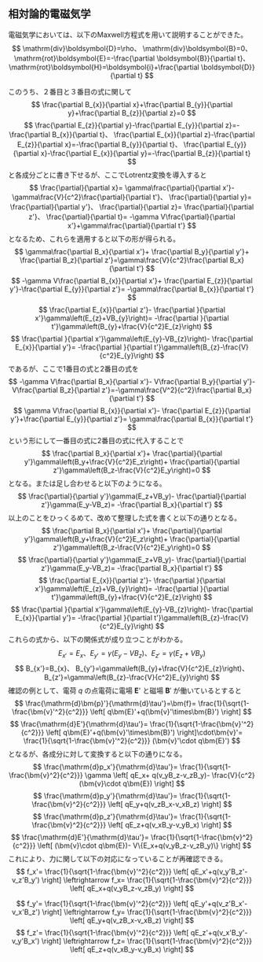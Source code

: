
## 相対論的電磁気学

電磁気学においては、以下のMaxwell方程式を用いて説明することができた。
$$
  \mathrm{div}\boldsymbol{D}=\rho、
  \mathrm{div}\boldsymbol{B}=0、
  \mathrm{rot}\boldsymbol{E}=-\frac{\partial \boldsymbol{B}}{\partial t}、
  \mathrm{rot}\boldsymbol{H}=\boldsymbol{i}+\frac{\partial \boldsymbol{D}}{\partial t}
$$

このうち、２番目と３番目の式に関して
$$
  \frac{\partial B_{x}}{\partial x}+\frac{\partial B_{y}}{\partial y}+\frac{\partial B_{z}}{\partial z}=0
$$
$$
  \frac{\partial E_{z}}{\partial y}-\frac{\partial E_{y}}{\partial z}=-\frac{\partial B_{x}}{\partial t}、
  \frac{\partial E_{x}}{\partial z}-\frac{\partial E_{z}}{\partial x}=-\frac{\partial B_{y}}{\partial t}、
  \frac{\partial E_{y}}{\partial x}-\frac{\partial E_{x}}{\partial y}=-\frac{\partial B_{z}}{\partial t}
$$
と各成分ごとに書き下せるが、ここでLotrentz変換を導入すると
$$
    \frac{\partial}{\partial x}=
    \gamma\frac{\partial}{\partial x'}-\gamma\frac{V}{c^2}\frac{\partial}{\partial t'}、
    \frac{\partial}{\partial y}= \frac{\partial}{\partial y'}、
    \frac{\partial}{\partial z}= \frac{\partial}{\partial z'}、
    \frac{\partial}{\partial t}=
    -\gamma V\frac{\partial}{\partial x'}+\gamma\frac{\partial}{\partial t'}
$$
となるため、これらを適用すると以下の形が得られる。
$$
    \gamma\frac{\partial B_x}{\partial x'}+
    \frac{\partial B_y}{\partial y'}+
    \frac{\partial B_z}{\partial z'}=\gamma\frac{V}{c^2}\frac{\partial B_x}{\partial t'}
$$
$$
    -\gamma V\frac{\partial B_{x}}{\partial x'}+
    \frac{\partial E_{z}}{\partial y'}-\frac{\partial E_{y}}{\partial z'}=
    -\gamma\frac{\partial B_{x}}{\partial t'}
$$
$$
    \frac{\partial E_{x}}{\partial z'}-
    \frac{\partial }{\partial x'}\gamma\left(E_{z}+VB_{y}\right)=
    -\frac{\partial }{\partial t'}\gamma\left(B_{y}+\frac{V}{c^2}E_{z}\right)
$$
$$
    \frac{\partial }{\partial x'}\gamma\left(E_{y}-VB_{z}\right)-
    \frac{\partial E_{x}}{\partial  y'}=
    -\frac{\partial }{\partial t'}\gamma\left(B_{z}-\frac{V}{c^2}E_{y}\right)
$$
であるが、ここで1番目の式と2番目の式を
$$
    -\gamma V\frac{\partial B_x}{\partial x'}-
    V\frac{\partial B_y}{\partial y'}-
    V\frac{\partial B_z}{\partial z'}=-\gamma\frac{V^2}{c^2}\frac{\partial B_x}{\partial t'}
$$
$$
    \gamma V\frac{\partial B_{x}}{\partial x'}-
    \frac{\partial E_{z}}{\partial y'}+\frac{\partial E_{y}}{\partial z'}=
    \gamma\frac{\partial B_{x}}{\partial t'}
$$
という形にして一番目の式に2番目の式に代入することで
$$
    \frac{\partial B_x}{\partial x'}+
    \frac{\partial}{\partial y'}\gamma\left(B_y+\frac{V}{c^2}E_z\right)+
    \frac{\partial}{\partial z'}\gamma\left(B_z-\frac{V}{c^2}E_y\right)=0
$$
となる。または足し合わせると以下のようになる。
$$
    \frac{\partial}{\partial y'}\gamma(E_z+VB_y)-
    \frac{\partial}{\partial z'}\gamma(E_y-VB_z)=
    -\frac{\partial B_x}{\partial t'}
$$
以上のことをひっくるめて、改めて整理した式を書くと以下の通りとなる。
$$
    \frac{\partial B_x}{\partial x'}+
    \frac{\partial}{\partial y'}\gamma\left(B_y+\frac{V}{c^2}E_z\right)+
    \frac{\partial}{\partial z'}\gamma\left(B_z-\frac{V}{c^2}E_y\right)=0
$$
$$
    \frac{\partial}{\partial y'}\gamma(E_z+VB_y)-
    \frac{\partial}{\partial z'}\gamma(E_y-VB_z)=
    -\frac{\partial B_x}{\partial t'}
$$
$$
    \frac{\partial E_{x}}{\partial z'}-
    \frac{\partial }{\partial x'}\gamma\left(E_{z}+VB_{y}\right)=
    -\frac{\partial }{\partial t'}\gamma\left(B_{y}+\frac{V}{c^2}E_{z}\right)
$$
$$
    \frac{\partial }{\partial x'}\gamma\left(E_{y}-VB_{z}\right)-
    \frac{\partial E_{x}}{\partial  y'}=
    -\frac{\partial }{\partial t'}\gamma\left(B_{z}-\frac{V}{c^2}E_{y}\right)
$$
これらの式から、以下の関係式が成り立つことがわかる。
$$
    E_{x'}=E_{x}、
    E_{y'}=\gamma\left(E_{y}-VB_{z}\right)、
    E_{z'}=\gamma\left(E_{z}+VB_{y}\right)
$$
$$
    B_{x'}=B_{x}、
    B_{y'}=\gamma\left(B_{y}+\frac{V}{c^2}E_{z}\right)、
    B_{z'}=\gamma\left(B_{z}-\frac{V}{c^2}E_{y}\right)
$$
確認の例として、電荷 $q$ の点電荷に電場 $\bm{E}$' と磁場 $\bm{B}'$ が働いているとすると
$$
    \frac{\mathrm{d}\bm{p}'}{\mathrm{d}\tau'}=\bm{f}=
    \frac{1}{\sqrt{1-\frac{\bm{v}'^2}{c^2}}}
    \left[
    q\bm{E}'+q(\bm{v}'\times\bm{B}')
    \right]
$$
$$
    \frac{\mathrm{d}E'}{\mathrm{d}\tau'}=
    \frac{1}{\sqrt{1-\frac{\bm{v}'^2}{c^2}}}
    \left[
       q\bm{E}'+q(\bm{v}'\times\bm{B}') 
    \right]\cdot\bm{v}'=
    \frac{1}{\sqrt{1-\frac{\bm{v}'^2}{c^2}}}
    (\bm{v}'\cdot q\bm{E}')
$$
となるが、各成分に対して変換すると以下の通りになる。
$$
    \frac{\mathrm{d}p_x'}{\mathrm{d}\tau'}=
    \frac{1}{\sqrt{1-\frac{\bm{v}^2}{c^2}}}
    \gamma
    \left[
        qE_x+
        q(v_yB_z-v_zB_y)-
        \frac{V}{c^2}(\bm{v}\cdot q\bm{E})
    \right]
$$
$$
    \frac{\mathrm{d}p_y'}{\mathrm{d}\tau'}=
    \frac{1}{\sqrt{1-\frac{\bm{v}^2}{c^2}}}
    \left[
        qE_y+q(v_zB_x-v_xB_z)
    \right]
$$
$$
    \frac{\mathrm{d}p_z'}{\mathrm{d}\tau'}=
    \frac{1}{\sqrt{1-\frac{\bm{v}^2}{c^2}}}
    \left[
        qE_z+q(v_xB_y-v_yB_x)
    \right]
$$
$$
    \frac{\mathrm{d}E'}{\mathrm{d}\tau'}=
    \frac{1}{\sqrt{1-\frac{\bm{v}^2}{c^2}}}
    \left[
        (\bm{v}\cdot q\bm{E})-
        V\{E_x+q(v_yB_z-v_zB_y)\}
    \right]
$$
これにより、力に関して以下の対応になっていることが再確認できる。
$$
    f_x'=
    \frac{1}{\sqrt{1-\frac{\bm{v}'^2}{c^2}}}
    \left[
        qE_x'+q(v_y'B_z'-v_z'B_y')
    \right]
    \leftrightarrow
    f_x=
    \frac{1}{\sqrt{1-\frac{\bm{v}^2}{c^2}}}
    \left[
        qE_x+q(v_yB_z-v_zB_y)
    \right]
$$

$$
    f_y'=
    \frac{1}{\sqrt{1-\frac{\bm{v}'^2}{c^2}}}
    \left[
        qE_y'+q(v_z'B_x'-v_x'B_z')
    \right]
    \leftrightarrow
    f_y=
    \frac{1}{\sqrt{1-\frac{\bm{v}^2}{c^2}}}
    \left[
        qE_y+q(v_zB_x-v_xB_z)
    \right]
$$
$$
    f_z'=
    \frac{1}{\sqrt{1-\frac{\bm{v}'^2}{c^2}}}
    \left[
        qE_z'+q(v_x'B_y'-v_y'B_x')
    \right]
    \leftrightarrow
    f_z=
    \frac{1}{\sqrt{1-\frac{\bm{v}^2}{c^2}}}
    \left[
        qE_z+q(v_xB_y-v_yB_x)
    \right]
$$